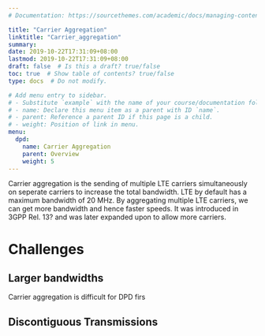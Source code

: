 ```yaml
---
# Documentation: https://sourcethemes.com/academic/docs/managing-content/

title: "Carrier Aggregation"
linktitle: "Carrier_aggregation"
summary:
date: 2019-10-22T17:31:09+08:00
lastmod: 2019-10-22T17:31:09+08:00
draft: false  # Is this a draft? true/false
toc: true  # Show table of contents? true/false
type: docs  # Do not modify.

# Add menu entry to sidebar.
# - Substitute `example` with the name of your course/documentation folder.
# - name: Declare this menu item as a parent with ID `name`.
# - parent: Reference a parent ID if this page is a child.
# - weight: Position of link in menu.
menu:
  dpd:
    name: Carrier Aggregation
    parent: Overview
    weight: 5
---
```


Carrier aggregation is the sending of multiple LTE carriers simultaneously on seperate carriers to increase the total bandwidth. LTE by default has a maximum bandwidth of 20 MHz. By aggregating multiple LTE carriers, we can get more bandwidth and hence faster speeds. It was introduced in 3GPP Rel. 13? and was later expanded upon to allow more carriers.


# Challenges
## Larger bandwidths
Carrier aggregation is difficult for DPD firs

## Discontiguous Transmissions


